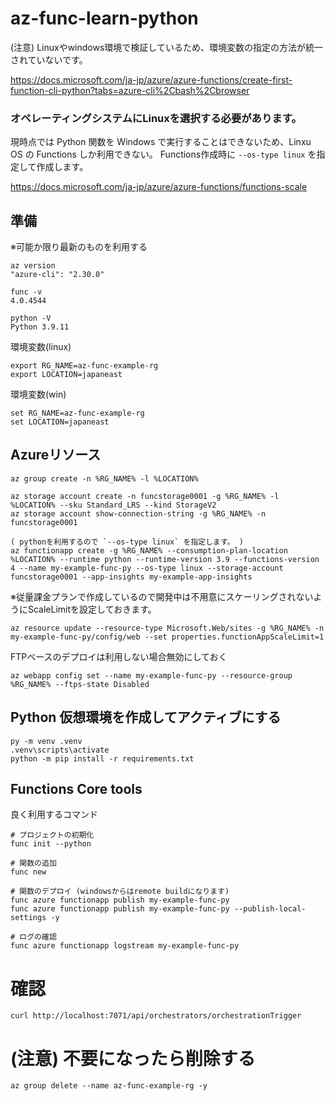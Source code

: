 # az-func-learn-python

(注意) Linuxやwindows環境で検証しているため、環境変数の指定の方法が統一されていないです。

https://docs.microsoft.com/ja-jp/azure/azure-functions/create-first-function-cli-python?tabs=azure-cli%2Cbash%2Cbrowser

### オペレーティングシステムにLinuxを選択する必要があります。

現時点では Python 関数を Windows で実行することはできないため、Linxu OS の Functions しか利用できない。
Functions作成時に `--os-type linux` を指定して作成します。

https://docs.microsoft.com/ja-jp/azure/azure-functions/functions-scale

## 準備

※可能か限り最新のものを利用する

```
az version
"azure-cli": "2.30.0"

func -v 
4.0.4544

python -V
Python 3.9.11
```

環境変数(linux)
```
export RG_NAME=az-func-example-rg
export LOCATION=japaneast
```
環境変数(win)
```
set RG_NAME=az-func-example-rg
set LOCATION=japaneast
```

## Azureリソース
```
az group create -n %RG_NAME% -l %LOCATION%

az storage account create -n funcstorage0001 -g %RG_NAME% -l %LOCATION% --sku Standard_LRS --kind StorageV2
az storage account show-connection-string -g %RG_NAME% -n funcstorage0001

( pythonを利用するので `--os-type linux` を指定します。 )
az functionapp create -g %RG_NAME% --consumption-plan-location %LOCATION% --runtime python --runtime-version 3.9 --functions-version 4 --name my-example-func-py --os-type linux --storage-account funcstorage0001 --app-insights my-example-app-insights 
```

※従量課金プランで作成しているので開発中は不用意にスケーリングされないようにScaleLimitを設定しておきます。
```
az resource update --resource-type Microsoft.Web/sites -g %RG_NAME% -n my-example-func-py/config/web --set properties.functionAppScaleLimit=1
```

FTPベースのデプロイは利用しない場合無効にしておく
```
az webapp config set --name my-example-func-py --resource-group %RG_NAME% --ftps-state Disabled
```

## Python 仮想環境を作成してアクティブにする
```
py -m venv .venv
.venv\scripts\activate
python -m pip install -r requirements.txt
```

## Functions Core tools
良く利用するコマンド
```
# プロジェクトの初期化
func init --python

# 関数の追加
func new

# 関数のデプロイ (windowsからはremote buildになります)
func azure functionapp publish my-example-func-py
func azure functionapp publish my-example-func-py --publish-local-settings -y

# ログの確認
func azure functionapp logstream my-example-func-py
```

# 確認
```
curl http://localhost:7071/api/orchestrators/orchestrationTrigger
```

# (注意) 不要になったら削除する
```
az group delete --name az-func-example-rg -y
```
